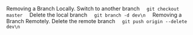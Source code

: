  Removing a Branch Locally. 
 Switch to another branch   ```   git checkout master   ```
 Delete the local branch    ```   git branch -d dev\n   ```
 Removing a Branch Remotely. 
 Delete the remote branch    ```   git push origin --delete dev\n   ```


